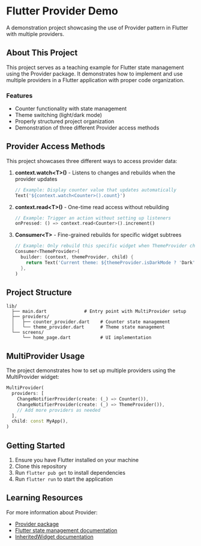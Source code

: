 # Flutter Provider Demo

A demonstration project showcasing the use of Provider pattern in Flutter with multiple providers.

## About This Project

This project serves as a teaching example for Flutter state management using the Provider package. It demonstrates how to implement and use multiple providers in a Flutter application with proper code organization.

### Features

- Counter functionality with state management
- Theme switching (light/dark mode)
- Properly structured project organization
- Demonstration of three different Provider access methods

## Provider Access Methods

This project showcases three different ways to access provider data:

1. **context.watch\<T\>()** - Listens to changes and rebuilds when the provider updates
   ```dart
   // Example: Display counter value that updates automatically
   Text('${context.watch<Counter>().count}')
   ```

2. **context.read\<T\>()** - One-time read access without rebuilding
   ```dart
   // Example: Trigger an action without setting up listeners
   onPressed: () => context.read<Counter>().increment()
   ```

3. **Consumer\<T\>** - Fine-grained rebuilds for specific widget subtrees
   ```dart
   // Example: Only rebuild this specific widget when ThemeProvider changes
   Consumer<ThemeProvider>(
     builder: (context, themeProvider, child) {
       return Text('Current theme: ${themeProvider.isDarkMode ? 'Dark' : 'Light'}');
     },
   )
   ```

## Project Structure

```
lib/
  ├── main.dart              # Entry point with MultiProvider setup
  ├── providers/
  │   ├── counter_provider.dart    # Counter state management
  │   └── theme_provider.dart      # Theme state management
  └── screens/
      └── home_page.dart           # UI implementation
```

## MultiProvider Usage

The project demonstrates how to set up multiple providers using the MultiProvider widget:

```dart
MultiProvider(
  providers: [
    ChangeNotifierProvider(create: (_) => Counter()),
    ChangeNotifierProvider(create: (_) => ThemeProvider()),
    // Add more providers as needed
  ],
  child: const MyApp(),
)
```

## Getting Started

1. Ensure you have Flutter installed on your machine
2. Clone this repository
3. Run `flutter pub get` to install dependencies
4. Run `flutter run` to start the application

## Learning Resources

For more information about Provider:
- [Provider package](https://pub.dev/packages/provider)
- [Flutter state management documentation](https://docs.flutter.dev/data-and-backend/state-mgmt/intro)
- [InheritedWidget documentation](https://api.flutter.dev/flutter/widgets/InheritedWidget-class.html)
